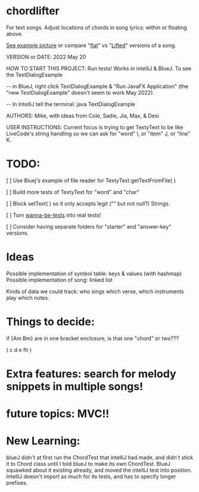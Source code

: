# chordlifter
For text songs. Adjust locations of chords in song lyrics: within or floating above.

[See example picture](https://github.com/mroam/chordlifter/blob/main/chordlifter-samples.png) 
or compare "[flat](https://github.com/mroam/chordlifter/blob/main/survive-simple-flat.txt)" 
vs "[Lifted](https://github.com/mroam/chordlifter/blob/main/survive-simple-lifted.txt)" 
versions of a song.

VERSION or DATE: 2022 May 20

HOW TO START THIS PROJECT: Run tests! Works in intelliJ & BlueJ. 
To see the TextDialogExample 

-- in BlueJ, right click TextDialogExample & "Run JavaFX Application" 
(the "new TextDialogExample" doesn't seem to work May 2022).

-- In IntelliJ tell the terminal: java TextDialogExample

AUTHORS: Mike, with ideas from Cole, Sadie, Jia, Max, & Desi

USER INSTRUCTIONS: Current focus is trying to get TextyText to be like
LiveCode's string handling so we can ask for "word" I, or "item" J, or "line" K.


# TODO:

[ ] Use Bluej's example of file reader for TextyText.getTextFromFile( )

[ ] Build more tests of TextyText for "word" and "char"

[ ] Block setText( ) so it only accepts legit ("" but not null?) Strings.

[ ] Turn [wanna-be-tests](https://github.com/mroam/chordlifter/blob/main/wanna-be-tests.txt) into real tests!

[ ] Consider having separate folders for "starter" and "answer-key" versions.


# Ideas
Possible implementation of symbol table: keys & values (with hashmap)
Possible implementation of song: linked list

Kinds of data we could track: who sings which verse, which instruments play which notes.


# Things to decide: 
if {Am Bm} are in one bracket enclosure, is that one "chord" or two???

( c d e fh )


# Extra features: search for melody snippets in multiple songs!

# future topics: MVC!!




# New Learning: 
blueJ didn't at first run the ChordTest that intelliJ had made,
and didn't stick it to Chord class until I told blueJ to make its own ChordTest. 
BlueJ squawked about it existing already, and moved the intelliJ test into position.
IntelliJ doesn't import as much for its tests, and has to specify longer prefixes.
